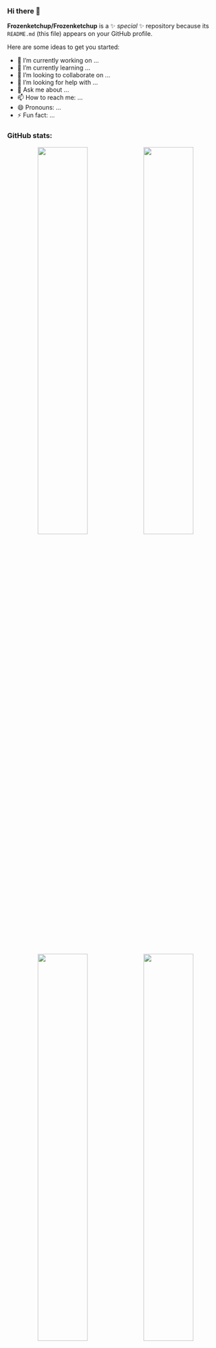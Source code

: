 ### Hi there 👋

**Frozenketchup/Frozenketchup** is a ✨ _special_ ✨ repository because its `README.md` (this file) appears on your GitHub profile.

Here are some ideas to get you started:

- 🔭 I’m currently working on ...
- 🌱 I’m currently learning ...
- 👯 I’m looking to collaborate on ...
- 🤔 I’m looking for help with ...
- 💬 Ask me about ...
- 📫 How to reach me: ...
- 😄 Pronouns: ...
- ⚡ Fun fact: ...

### GitHub stats:

<p align="center">
  <img width="48%" src="https://github-readme-stats.vercel.app/api?username=frozenketchup&show_icons=true&include_all_commits=true&theme=react" />
  <img width="48%" src="https://github-readme-streak-stats.herokuapp.com/?user=frozenketchup&theme=react" />  
  <img width="48%" align="center" src="https://github-readme-stats.vercel.app/api/top-langs/?username=frozenketchup&theme=react" />
  <img width="48%" align="center" src="https://github-readme-stats.vercel.app/api/top-langs/?username=frozenketchup&layout=compact&langs_count=8&theme=react" />
  
</p>
